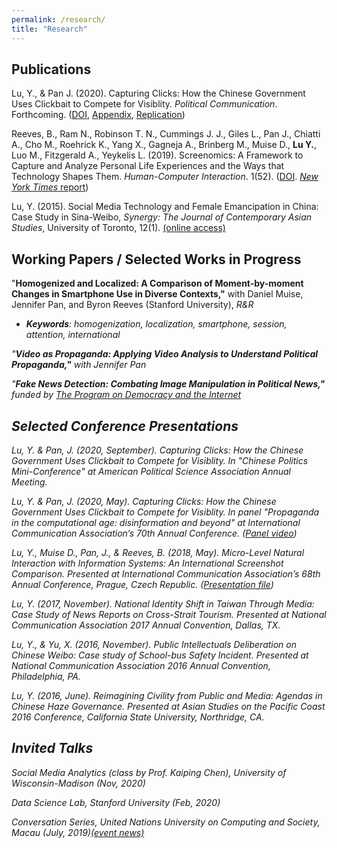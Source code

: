 ```yaml
---
permalink: /research/
title: "Research"
---
```

## Publications
Lu, Y., & Pan J. (2020). Capturing Clicks: How the Chinese Government Uses Clickbait to Compete for Visiblity. <i>Political Communication</i>. Forthcoming. ([DOI](https://www.tandfonline.com/doi/full/10.1080/10584609.2020.1765914), [Appendix](/Lu&Pan_appendix.pdf), [Replication](https://dataverse.harvard.edu/dataset.xhtml?persistentId=doi:10.7910/DVN/TALJOT))

Reeves, B., Ram N., Robinson T. N., Cummings J. J., Giles L., Pan J., Chiatti A., Cho M., Roehrick K., Yang X., Gagneja A., Brinberg M., Muise D., <b>Lu Y.</b>, Luo M., Fitzgerald A., Yeykelis L. (2019). Screenomics: A Framework to Capture and Analyze Personal Life Experiences and the Ways that Technology Shapes Them. <i>Human-Computer Interaction</i>. 1(52). ([DOI](https://www.tandfonline.com/doi/full/10.1080/07370024.2019.1578652). [<i>New York Times</i> report](https://www.nytimes.com/2019/05/31/health/screen-time-mental-health-screenome.html))

Lu, Y. (2015). Social Media Technology and Female Emancipation in China: Case Study in Sina-Weibo, <i>Synergy: The Journal of Contemporary Asian Studies</i>, University of Toronto, 12(1). [(online access)](http://utsynergyjournal.org/2015/12/04/social-media-technology-and-female-emancipation-in-china-case-study-in-sina-weibo)

## Working Papers / Selected Works in Progress
"<b>Homogenized and Localized: A Comparison of
Moment-by-moment Changes in Smartphone Use in Diverse Contexts,"</b> with Daniel Muise, Jennifer Pan, and Byron Reeves (Stanford University), <i>R&R
* <b>Keywords</b>: homogenization, localization, smartphone, session, attention, international

"<b>Video as Propaganda: Applying Video Analysis to Understand Political Propaganda,"</b> with Jennifer Pan

"<b>Fake News Detection: Combating Image Manipulation in Political News,"</b> funded by [The Program on Democracy and the Internet](https://pacscenter.stanford.edu/research/program-on-democracy-and-the-internet/)

## Selected Conference Presentations
Lu, Y. & Pan, J. (2020, September). Capturing Clicks: How the Chinese Government Uses Clickbait to Compete for Visiblity. In "Chinese Politics Mini-Conference" at <i>American Political Science Association Annual Meeting<i>.

Lu, Y. & Pan, J. (2020, May). Capturing Clicks: How the Chinese Government Uses Clickbait to Compete for Visiblity. In panel "Propaganda in the computational age: disinformation and beyond" at <i>International Communication Association’s 70th Annual Conference<i>. ([Panel video](https://player.vimeo.com/video/416684754))

Lu, Y., Muise D., Pan, J., & Reeves, B. (2018, May). Micro-Level Natural Interaction with Information Systems: An International Screenshot Comparison. Presented at <i>International Communication Association’s 68th Annual Conference</i>, Prague, Czech Republic. ([Presentation file](/LMPR_finalppt.pdf))

Lu, Y. (2017, November). National Identity Shift in Taiwan Through Media: Case Study of News Reports on Cross-Strait Tourism. Presented at <i>National Communication Association 2017 Annual Convention</i>, Dallas, TX.

Lu, Y., & Yu, X. (2016, November). Public Intellectuals Deliberation on Chinese Weibo: Case study of School-bus Safety Incident. Presented at <i>National Communication Association 2016 Annual Convention</i>, Philadelphia, PA.

Lu, Y. (2016, June). Reimagining Civility from Public and Media: Agendas in Chinese Haze Governance. Presented at <i>Asian Studies on the Pacific Coast 2016 Conference</i>, California State University, Northridge, CA.

## Invited Talks
Social Media Analytics (class by Prof. Kaiping Chen), University of Wisconsin-Madison (Nov, 2020)

Data Science Lab, Stanford University (Feb, 2020)

Conversation Series, United Nations University on Computing and Society, Macau (July, 2019)[(event news)](https://cs.unu.edu/events/archive/event/homogenized-and-localized.html#overview)
